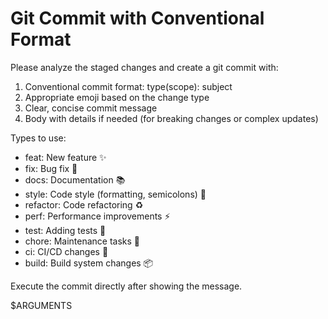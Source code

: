# Git Commit with Conventional Format

Please analyze the staged changes and create a git commit with:

1. Conventional commit format: type(scope): subject
2. Appropriate emoji based on the change type
3. Clear, concise commit message
4. Body with details if needed (for breaking changes or complex updates)

Types to use:
- feat: New feature ✨
- fix: Bug fix 🐛
- docs: Documentation 📚
- style: Code style (formatting, semicolons) 💄
- refactor: Code refactoring ♻️
- perf: Performance improvements ⚡
- test: Adding tests 🧪
- chore: Maintenance tasks 🔧
- ci: CI/CD changes 👷
- build: Build system changes 📦

Execute the commit directly after showing the message.

$ARGUMENTS
